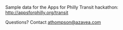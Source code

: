 Sample data for the Apps for Philly Transit hackathon: http://appsforphilly.org/transit

Questions? Contact athompson@azavea.com